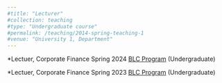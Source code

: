 ```yaml
---
#title: "Lecturer"
#collection: teaching
#type: "Undergraduate course"
#permalink: /teaching/2014-spring-teaching-1
#venue: "University 1, Department"
---
```


*Lectuer, Corporate Finance Spring 2024 [BLC Program](https://www.cbs.dk/en/study/bachelor/bsc-in-business-language-and-culture) (Undergraduate)

*Lectuer, Corporate Finance Spring 2023 [BLC Program](https://www.cbs.dk/en/study/bachelor/bsc-in-business-language-and-culture) (Undergraduate)
